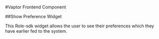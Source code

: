 #Vaptor Frontend Component

##Show Preference Widget


This Role-sdk widget allows the user to see their preferences which they have earlier fed to the system.
